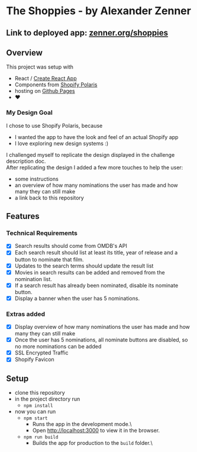 # The Shoppies - by Alexander Zenner

## Link to deployed app: [zenner.org/shoppies](https://zenner.org/shoppies)

## Overview
This project was setup with
- React / [Create React App](https://github.com/facebook/create-react-app) 
- Components from [Shopify Polaris](https://polaris.shopify.com/)
- hosting on [Github Pages](https://pages.github.com/)
- ❤️

### My Design Goal
I chose to use Shopify Polaris, because
  - I wanted the app to have the look and feel of an actual Shopify app
  - I love exploring new design systems :)


I challenged myself to replicate the design displayed in the challenge description doc. \
After replicating the design I added a few more touches to help the user:
- some instructions
- an overview of how many nominations the user has made and how many they can still make
- a link back to this repository

## Features
### Technical Requirements 
- [x] Search results should come from OMDB's API
- [x] Each search result should list at least its title, year of release and a button to nominate that film.
- [x] Updates to the search terms should update the result list
- [x] Movies in search results can be added and removed from the nomination list.
- [x] If a search result has already been nominated, disable its nominate button.
- [x] Display a banner when the user has 5 nominations.

### Extras added
- [x] Display overview of how many nominations the user has made and how many they can still make
- [x] Once the user has 5 nominations, all nominate buttons are disabled, so no more nominations can be added
- [x] SSL Encrypted Traffic
- [x] Shopify Favicon

## Setup
- clone this repository
- in the project directory run
  - `npm install`
- now you can run
  - `npm start`
    - Runs the app in the development mode.\
    - Open [http://localhost:3000](http://localhost:3000) to view it in the browser.
  - `npm run build`
    - Builds the app for production to the `build` folder.\
